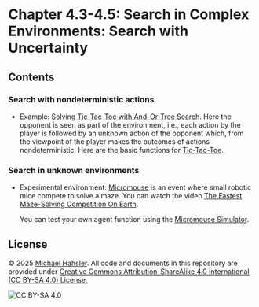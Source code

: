 # Chapter 4.3-4.5:  Search in Complex Environments: Search with Uncertainty	

## Contents

### Search with nondeterministic actions
* Example: [Solving Tic-Tac-Toe with And-Or-Tree Search](https://colab.research.google.com/github/mhahsler/CS7320-AI/blob/master/Games/tictactoe_and_or_tree_search.ipynb). Here the opponent is seen as part of the environment, i.e.,
each action by the player is followed by an unknown action of the opponent which, from the viewpoint of the player makes the outcomes of actions nondeterministic. 
Here are the basic functions for 
[Tic-Tac-Toe](https://colab.research.google.com/github/mhahsler/CS7320-AI/blob/master/Games/tictactoe_definitions.ipynb).

### Search in unknown environments
* Experimental environment: [Micromouse](https://en.wikipedia.org/wiki/Micromouse) is an event where small robotic mice compete to solve a maze. 
You can watch the video [The Fastest Maze-Solving Competition On Earth](https://www.youtube.com/watch?v=ZMQbHMgK2rw).

  You can test your own agent function using the 
  [Micromouse Simulator](https://github.com/mackorone/mms-python). 


## License
&copy; 2025 [Michael Hahsler](http://michael.hahsler.net). 
All code and documents in this repository are provided under [Creative Commons Attribution-ShareAlike 4.0 International (CC BY-SA 4.0) License.](https://creativecommons.org/licenses/by-sa/4.0/)

![CC BY-SA 4.0](https://licensebuttons.net/l/by-sa/3.0/88x31.png)
